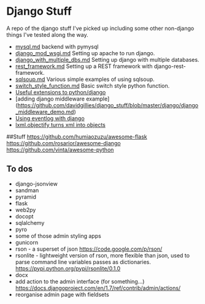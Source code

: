 # Django Stuff
A repo of the django stuff I've picked up including some other non-django things I've tested along the way.

* [mysql.md](https://github.com/davidgillies/django_stuff/blob/master/django/mysql.md "mysql.md") backend with pymysql 
* [django_mod_wsgi.md](https://github.com/davidgillies/django_stuff/blob/master/django/django_mod_wsgi.md "django_mod_wsgi.md") Setting up apache to run django.
* [django_with_multiple_dbs.md](https://github.com/davidgillies/django_stuff/blob/master/django/django_with_multiple_dbs.md "django_mod_wsgi.md") Setting up django with multiple databases.
* [rest_framework.md](https://github.com/davidgillies/django_stuff/blob/master/django/rest_framework.md "rest_framework.md") Setting up a REST framework with django-rest-framework.
* [sqlsoup.md](https://github.com/davidgillies/django_stuff/blob/master/python/sqlsoup.md "sqlsoup.md") Various simple examples of using sqlsoup.
* [switch_style_function.md](https://github.com/davidgillies/django_stuff/blob/master/python/switch_style_function.md "switch_style_function.md") Basic switch style python function.
* [Useful extensions to python/django](https://github.com/davidgillies/django_stuff/blob/master/useful_extensions.md)
* [adding django middleware example] (https://github.com/davidgillies/django_stuff/blob/master/django/django_middleware_demo.md)
* [Using eventlog with django](https://github.com/davidgillies/django_stuff/blob/master/django/django_with_eventlog.md)
* [lxml.objectify turns xml into objects](https://github.com/davidgillies/django_stuff/blob/master/python/lxml_objectify.md)

##Stuff
https://github.com/humiaozuzu/awesome-flask
https://github.com/rosarior/awesome-django
https://github.com/vinta/awesome-python

## To dos
* django-jsonview
* sandman
* pyramid
* flask
* web2py
* docopt
* sqlalchemy
* pyro
* some of those admin styling apps
* gunicorn
* rson - a superset of json https://code.google.com/p/rson/
* rsonlite - lightweight version of rson, more flexible than json, used to parse command line variables passes as dictionaries.  https://pypi.python.org/pypi/rsonlite/0.1.0
* docx
* add action to the admin interface (for something...) https://docs.djangoproject.com/en/1.7/ref/contrib/admin/actions/
* reorganise admin page with fieldsets
